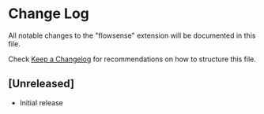 # Change Log

All notable changes to the "flowsense" extension will be documented in this file.

Check [Keep a Changelog](http://keepachangelog.com/) for recommendations on how to structure this file.

## [Unreleased]

- Initial release